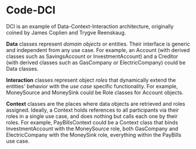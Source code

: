 # Code-DCI

DCI is an example of Data-Context-Interaction architecture, originally coined by James Coplien and Trygve Reenskaug.

**Data** classes represent *domain objects* or entities. Their interface is generic and independent from any use case. For example, an Account (with derived classes such as SavingsAccount or InvestmentAccount) and a Creditor (with derived classes such as GasCompany or ElectricCompany) could be Data classes.

**Interaction** classes represent object *roles* that dynamically extend the entities' behavior with the *use case* specific functionality. For example, MoneySource and MoneySink could be Role classes for Account objects.

**Context** classes are the places where data objects are retrieved and roles assigned. Ideally, a Context holds references to all participants via their roles in a single use case, and does nothing but calls each one by their roles. For example, PayBillsContext could be a Context class that binds InvestmentAccount with the MoneySource role, both GasCompany and ElectricCompany with the MoneySink role, everything within the PayBills use case.
